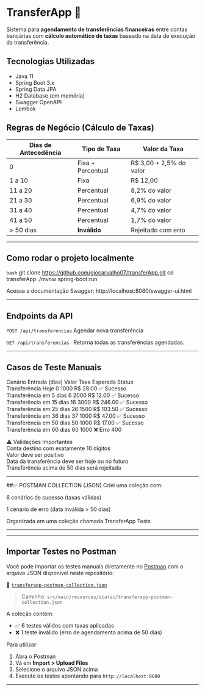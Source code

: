 # TransferApp 📲

Sistema para **agendamento de transferências financeiras** entre contas bancárias com **cálculo automático de taxas** baseado na data de execução da transferência.

## Tecnologias Utilizadas

- Java 11
- Spring Boot 3.x
- Spring Data JPA
- H2 Database (em memória)
- Swagger OpenAPI
- Lombok


## Regras de Negócio (Cálculo de Taxas)

| Dias de Antecedência | Tipo de Taxa              | Valor da Taxa                          |
|----------------------|---------------------------|----------------------------------------|
| 0                    | Fixa + Percentual         | R$ 3,00 + 2,5% do valor                |
| 1 a 10               | Fixa                      | R$ 12,00                               |
| 11 a 20              | Percentual                | 8,2% do valor                          |
| 21 a 30              | Percentual                | 6,9% do valor                          |
| 31 a 40              | Percentual                | 4,7% do valor                          |
| 41 a 50              | Percentual                | 1,7% do valor                          |
| > 50 dias            | **Inválido**              | Rejeitado com erro                     |

---

## Como rodar o projeto localmente

```bash```
git clone https://github.com/giocarvalho07/transferApp.git
cd transferApp
./mvnw spring-boot:run

Acesse a documentação Swagger: http://localhost:8080/swagger-ui.html

---

## Endpoints da API
``` POST /api/transferencias ```
Agendar nova transferência

``` GET /api/transferencias  ```
Retorna todas as transferências agendadas.

---


## Casos de Teste Manuais </br>

Cenário	Entrada (dias)	Valor	Taxa Esperada	Status </br>
Transferência Hoje	0	1000	R$ 28.00	        ✅ Sucesso </br>
Transferência em 5 dias	6	2000	R$ 12.00	    ✅ Sucesso </br>
Transferência em 15 dias	16	3000	R$ 246.00	✅ Sucesso </br>
Transferência em 25 dias	26	1500	R$ 103.50	✅ Sucesso </br>
Transferência em 36 dias	37	1000	R$ 47.00	✅ Sucesso </br>
Transferência em 50 dias	50	1000	R$ 17.00	✅ Sucesso </br>
Transferência em 60 dias	60	1000	         	❌ Erro 400</br>

⚠️ Validações Importantes </br>
Conta destino com exatamente 10 dígitos </br>
Valor deve ser positivo </br>
Data da transferência deve ser hoje ou no futuro </br>
Transferência acima de 50 dias será rejeitada </br>

---

##✅ POSTMAN COLLECTION (JSON)
Criei uma coleção com:

6 cenários de sucesso (taxas válidas)

1 cenário de erro (data inválida > 50 dias)

Organizada em uma coleção chamada TransferApp Tests


---

---

## Importar Testes no Postman

Você pode importar os testes manuais diretamente no [Postman](https://www.postman.com/) com o arquivo JSON disponível neste repositório:

📁 [`transferapp-postman-collection.json`](src/main/resources/static/transferapp-postman-collection.json)

> Caminho: `src/main/resources/static/transferapp-postman-collection.json`

A coleção contém:
- ✅ 6 testes válidos com taxas aplicadas
- ❌ 1 teste inválido (erro de agendamento acima de 50 dias)

Para utilizar:
1. Abra o Postman
2. Vá em **Import > Upload Files**
3. Selecione o arquivo JSON acima
4. Execute os testes apontando para `http://localhost:8080`

---




